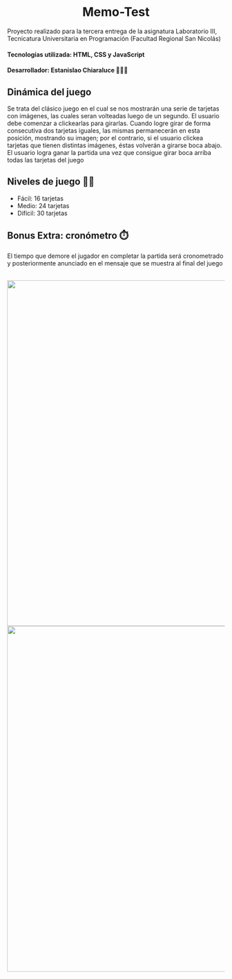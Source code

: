 # <h1 align="center">Memo-Test</h1>
   Proyecto realizado para la tercera entrega de la asignatura Laboratorio III, Tecnicatura Universitaria en Programación (Facultad Regional San Nicolás)
   
   <h4>Tecnologías utilizada: HTML, CSS y JavaScript </h4>
   <h4>Desarrollador: Estanislao Chiaraluce 👨🏽‍💻</h4>
   
   <h2> Dinámica del juego </h2>
   <p>Se trata del clásico juego en el cual se nos mostrarán una serie de tarjetas con imágenes, las cuales seran volteadas luego de un segundo. El usuario
debe comenzar a clickearlas para girarlas. Cuando logre girar de forma consecutiva dos tarjetas iguales, las mismas permanecerán en esta posición, mostrando su    imagen; por el contrario, si el usuario clickea tarjetas que tienen distintas imágenes, éstas volverán a girarse boca abajo. El usuario logra ganar la partida una vez que consigue girar boca arriba todas las tarjetas del juego</p>

<h2>Niveles de juego 💪🏼</h2>
<ul>
  <li>Fácil: 16 tarjetas</li>
  <li>Medio: 24 tarjetas</li>
  <li>Difícil: 30 tarjetas</li>
</ul>

<h2>Bonus Extra: cronómetro ⏱️ </h2>
<p>El tiempo que demore el jugador en completar la partida será cronometrado y posteriormente anunciado en el mensaje que se muestra al final del juego</p>
<br>
<img src="https://github.com/LaiChiaraluce/Memo-Test/assets/105081652/155dcacf-68cb-43b5-9094-0a209ce970db" heigth=500px width=800px>
<img src="https://github.com/LaiChiaraluce/Memo-Test/assets/105081652/29079261-8f72-4a51-ad02-fb3a0e019a9f" heigth=500px width=800px>
